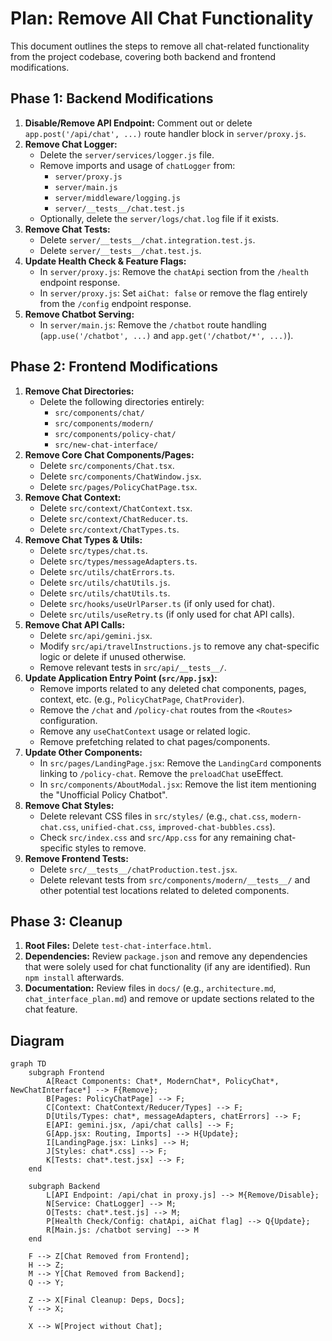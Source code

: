 # Plan: Remove All Chat Functionality

This document outlines the steps to remove all chat-related functionality from the project codebase, covering both backend and frontend modifications.

## Phase 1: Backend Modifications

1.  **Disable/Remove API Endpoint:** Comment out or delete `app.post('/api/chat', ...)` route handler block in `server/proxy.js`.
2.  **Remove Chat Logger:**
    *   Delete the `server/services/logger.js` file.
    *   Remove imports and usage of `chatLogger` from:
        *   `server/proxy.js`
        *   `server/main.js`
        *   `server/middleware/logging.js`
        *   `server/__tests__/chat.test.js`
    *   Optionally, delete the `server/logs/chat.log` file if it exists.
3.  **Remove Chat Tests:**
    *   Delete `server/__tests__/chat.integration.test.js`.
    *   Delete `server/__tests__/chat.test.js`.
4.  **Update Health Check & Feature Flags:**
    *   In `server/proxy.js`: Remove the `chatApi` section from the `/health` endpoint response.
    *   In `server/proxy.js`: Set `aiChat: false` or remove the flag entirely from the `/config` endpoint response.
5.  **Remove Chatbot Serving:**
    *   In `server/main.js`: Remove the `/chatbot` route handling (`app.use('/chatbot', ...)` and `app.get('/chatbot/*', ...)`).

## Phase 2: Frontend Modifications

1.  **Remove Chat Directories:**
    *   Delete the following directories entirely:
        *   `src/components/chat/`
        *   `src/components/modern/`
        *   `src/components/policy-chat/`
        *   `src/new-chat-interface/`
2.  **Remove Core Chat Components/Pages:**
    *   Delete `src/components/Chat.tsx`.
    *   Delete `src/components/ChatWindow.jsx`.
    *   Delete `src/pages/PolicyChatPage.tsx`.
3.  **Remove Chat Context:**
    *   Delete `src/context/ChatContext.tsx`.
    *   Delete `src/context/ChatReducer.ts`.
    *   Delete `src/context/ChatTypes.ts`.
4.  **Remove Chat Types & Utils:**
    *   Delete `src/types/chat.ts`.
    *   Delete `src/types/messageAdapters.ts`.
    *   Delete `src/utils/chatErrors.ts`.
    *   Delete `src/utils/chatUtils.js`.
    *   Delete `src/utils/chatUtils.ts`.
    *   Delete `src/hooks/useUrlParser.ts` (if only used for chat).
    *   Delete `src/utils/useRetry.ts` (if only used for chat API calls).
5.  **Remove Chat API Calls:**
    *   Delete `src/api/gemini.jsx`.
    *   Modify `src/api/travelInstructions.js` to remove any chat-specific logic or delete if unused otherwise.
    *   Remove relevant tests in `src/api/__tests__/`.
6.  **Update Application Entry Point (`src/App.jsx`):**
    *   Remove imports related to any deleted chat components, pages, context, etc. (e.g., `PolicyChatPage`, `ChatProvider`).
    *   Remove the `/chat` and `/policy-chat` routes from the `<Routes>` configuration.
    *   Remove any `useChatContext` usage or related logic.
    *   Remove prefetching related to chat pages/components.
7.  **Update Other Components:**
    *   In `src/pages/LandingPage.jsx`: Remove the `LandingCard` components linking to `/policy-chat`. Remove the `preloadChat` useEffect.
    *   In `src/components/AboutModal.jsx`: Remove the list item mentioning the "Unofficial Policy Chatbot".
8.  **Remove Chat Styles:**
    *   Delete relevant CSS files in `src/styles/` (e.g., `chat.css`, `modern-chat.css`, `unified-chat.css`, `improved-chat-bubbles.css`).
    *   Check `src/index.css` and `src/App.css` for any remaining chat-specific styles to remove.
9.  **Remove Frontend Tests:**
    *   Delete `src/__tests__/chatProduction.test.jsx`.
    *   Delete relevant tests from `src/components/modern/__tests__/` and other potential test locations related to deleted components.

## Phase 3: Cleanup

1.  **Root Files:** Delete `test-chat-interface.html`.
2.  **Dependencies:** Review `package.json` and remove any dependencies that were solely used for chat functionality (if any are identified). Run `npm install` afterwards.
3.  **Documentation:** Review files in `docs/` (e.g., `architecture.md`, `chat_interface_plan.md`) and remove or update sections related to the chat feature.

## Diagram

```mermaid
graph TD
    subgraph Frontend
        A[React Components: Chat*, ModernChat*, PolicyChat*, NewChatInterface*] --> F{Remove};
        B[Pages: PolicyChatPage] --> F;
        C[Context: ChatContext/Reducer/Types] --> F;
        D[Utils/Types: chat*, messageAdapters, chatErrors] --> F;
        E[API: gemini.jsx, /api/chat calls] --> F;
        G[App.jsx: Routing, Imports] --> H{Update};
        I[LandingPage.jsx: Links] --> H;
        J[Styles: chat*.css] --> F;
        K[Tests: chat*.test.jsx] --> F;
    end

    subgraph Backend
        L[API Endpoint: /api/chat in proxy.js] --> M{Remove/Disable};
        N[Service: ChatLogger] --> M;
        O[Tests: chat*.test.js] --> M;
        P[Health Check/Config: chatApi, aiChat flag] --> Q{Update};
        R[Main.js: /chatbot serving] --> M
    end

    F --> Z[Chat Removed from Frontend];
    H --> Z;
    M --> Y[Chat Removed from Backend];
    Q --> Y;

    Z --> X[Final Cleanup: Deps, Docs];
    Y --> X;

    X --> W[Project without Chat];